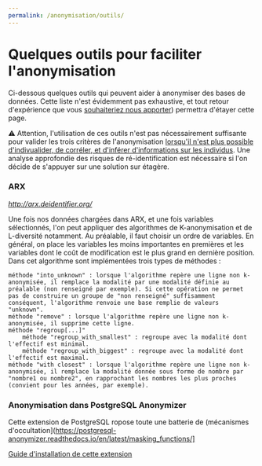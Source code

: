 ```yaml
---
permalink: /anonymisation/outils/
---
```


# Quelques outils pour faciliter l'anonymisation

Ci-dessous quelques outils qui peuvent aider à anonymiser des bases de données. Cette liste n'est évidemment pas exhaustive, et tout retour d'expérience que vous [souhaiteriez nous apporter](mailto:lab-ia@data.gouv.fr)) permettra d'étayer cette page.

:warning: Attention, l'utilisation de ces outils n'est pas nécessairement suffisante pour valider les trois critères de l'anonymisation [lorsqu'il n'est plus possible d'indivualider, de corréler, et d'inférer d'informations sur les individus](/anonymiser/1-quand.md). Une analyse approfondie des risques de ré-identification est nécessaire si l'on décide de s'appuyer sur une solution sur étagère.

### ARX
_http://arx.deidentifier.org/_

Une fois nos données chargées dans ARX, et une fois variables sélectionnés, l'on peut appliquer des algorithmes de K-anonymisation et de L-diversité notamment. Au préalable, il faut choisir un ordre de variables. En général, on place les variables les moins importantes en premières et les variables dont le coût de modification est le plus grand en dernière position.
Dans cet algorithme sont implémentées trois types de méthodes :

    méthode "into_unknown" : lorsque l'algorithme repère une ligne non k-anonymisée, il remplace la modalité par une modalité définie au préalable (non renseigné par exemple). Si cette opération ne permet pas de construire un groupe de "non renseigné" suffisamment conséquent, l'algorithme renvoie une base remplie de valeurs "unknown".
    méthode "remove" : lorsque l'algorithme repère une ligne non k-anonymisée, il supprime cette ligne.
    méthode "regroup[...]"
        méthode "regroup_with_smallest" : regroupe avec la modalité dont l'effectif est minimal.
        méthode "regroup_with_biggest" : regroupe avec la modalité dont l'effectif est maximal.
    méthode "with closest" : lorsque l'algorithme repère une ligne non k-anonymisée, il remplace la modalité donnée sous forme de nombre par "nombre1 ou nombre2", en rapprochant les nombres les plus proches (convient pour les années, par exemple).
    
### Anonymisation dans PostgreSQL Anonymizer

Cette extension de PostgreSQL ropose toute une batterie de (mécanismes d'occultation](https://postgresql-anonymizer.readthedocs.io/en/latest/masking_functions/]

[Guide d'installation de cette extension](https://www.postgresql.org/about/news/postgresql-anonymizer-10-privacy-by-design-for-postgres-2452/)